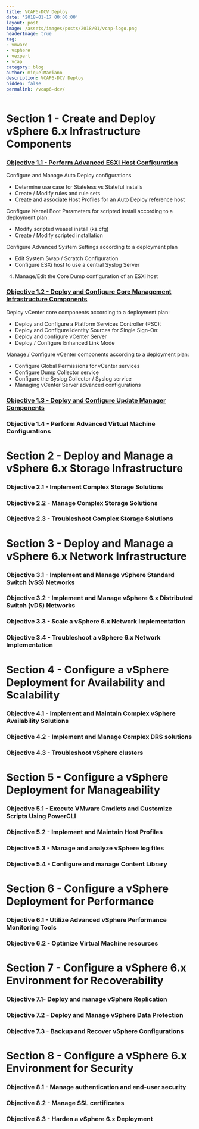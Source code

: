 ```yaml
---
title: VCAP6-DCV Deploy
date: '2018-01-17 00:00:00'
layout: post
image: /assets/images/posts/2018/01/vcap-logo.png
headerImage: true
tag:
- vmware
- vsphere
- vexpert
- vcap
category: blog
author: miquelMariano
description: VCAP6-DCV Deploy
hidden: false
permalink: /vcap6-dcv/
---
```


# Section 1 - Create and Deploy vSphere 6.x Infrastructure Components
### [Objective 1.1 - Perform Advanced ESXi Host Configuration](https://miquelmariano.github.io/111)
Configure and Manage Auto Deploy configurations
* Determine use case for Stateless vs Stateful installs
* Create / Modify rules and rule sets
* Create and associate Host Profiles for an Auto Deploy reference host

Configure Kernel Boot Parameters for scripted install according to a deployment plan:
* Modify scripted weasel install (ks.cfg)
* Create / Modify scripted installation

Configure Advanced System Settings according to a deployment plan
* Edit System Swap / Scratch Configuration
* Configure ESXi host to use a central Syslog Server

4. Manage/Edit the Core Dump configuration of an ESXi host

### [Objective 1.2 - Deploy and Configure Core Management Infrastructure Components](https://miquelmariano.github.io/112)
Deploy vCenter core components according to a deployment plan:
* Deploy and Configure a Platform Services Controller (PSC):
* Deploy and Configure Identity Sources for Single Sign-On:
* Deploy and configure vCenter Server
* Deploy / Configure Enhanced Link Mode

Manage / Configure vCenter components according to a deployment plan:
* Configure Global Permissions for vCenter services
* Configure Dump Collector service
* Configure the Syslog Collector / Syslog service
* Managing vCenter Server advanced configurations

### [Objective 1.3 - Deploy and Configure Update Manager Components](https://miquelmariano.github.io/113)

### Objective 1.4 - Perform Advanced Virtual Machine Configurations

# Section 2 - Deploy and Manage a vSphere 6.x Storage Infrastructure
### Objective 2.1 - Implement Complex Storage Solutions
### Objective 2.2 - Manage Complex Storage Solutions
### Objective 2.3 - Troubleshoot Complex Storage Solutions

# Section 3 - Deploy and Manage a vSphere 6.x Network Infrastructure
### Objective 3.1 - Implement and Manage vSphere Standard Switch (vSS) Networks
### Objective 3.2 - Implement and Manage vSphere 6.x Distributed Switch (vDS) Networks
### Objective 3.3 - Scale a vSphere 6.x Network Implementation
### Objective 3.4 - Troubleshoot a vSphere 6.x Network Implementation

# Section 4 - Configure a vSphere Deployment for Availability and Scalability
### Objective 4.1 - Implement and Maintain Complex vSphere Availability Solutions
### Objective 4.2 - Implement and Manage Complex DRS solutions
### Objective 4.3 - Troubleshoot vSphere clusters

# Section 5 - Configure a vSphere Deployment for Manageability
### Objective 5.1 - Execute VMware Cmdlets and Customize Scripts Using PowerCLI
### Objective 5.2 - Implement and Maintain Host Profiles
### Objective 5.3 - Manage and analyze vSphere log files
### Objective 5.4 - Configure and manage Content Library

# Section 6 - Configure a vSphere Deployment for Performance
### Objective 6.1 - Utilize Advanced vSphere Performance Monitoring Tools
### Objective 6.2 - Optimize Virtual Machine resources

# Section 7 - Configure a vSphere 6.x Environment for Recoverability
### Objective 7.1- Deploy and manage vSphere Replication
### Objective 7.2 - Deploy and Manage vSphere Data Protection
### Objective 7.3 - Backup and Recover vSphere Configurations

# Section 8 - Configure a vSphere 6.x Environment for Security
### Objective 8.1 - Manage authentication and end-user security
### Objective 8.2 - Manage SSL certificates
### Objective 8.3 - Harden a vSphere 6.x Deployment